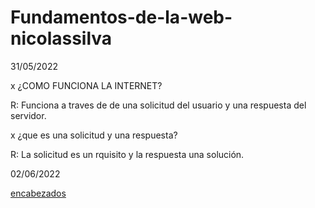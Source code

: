 # Fundamentos-de-la-web-nicolassilva

31/05/2022

x ¿COMO FUNCIONA LA INTERNET?

R: Funciona a traves de de una solicitud del usuario y una respuesta del servidor.

x ¿que es una solicitud y una respuesta?

R: La solicitud es un rquisito y la respuesta una solución.

02/06/2022

<a href="encabezados.html">encabezados</a>